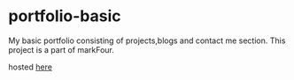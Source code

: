 # portfolio-basic

My basic portfolio consisting of projects,blogs and contact me section. This project is a part of markFour.

hosted [here](https://festive-hugle-3cf036.netlify.app/)
